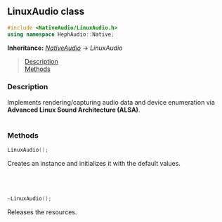 ## LinuxAudio class
```c++
#include <NativeAudio/LinuxAudio.h>
using namespace HephAudio::Native;
```
**Inheritance:** *[NativeAudio](/docs/HephAudio/NativeAudio/NativeAudio.md)* -> *LinuxAudio*

> [Description](#description)<br>
[Methods](#methods)

### Description
Implements rendering/capturing audio data and device enumeration via **Advanced Linux Sound Architecture (ALSA)**.
<br><br>

### Methods
```c++
LinuxAudio();
```
Creates an instance and initializes it with the default values.
<br><br><br><br>

```c++
~LinuxAudio();
```
Releases the resources.
<br><br><br><br>
